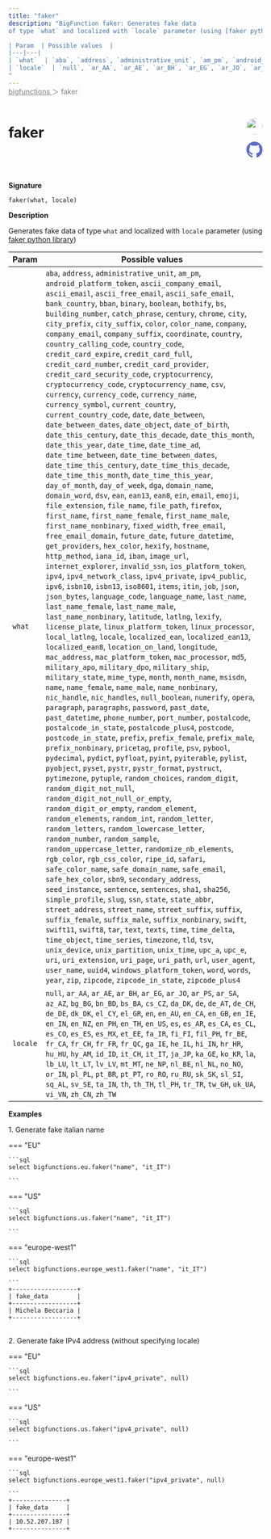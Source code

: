 ```yaml
---
title: "faker"
description: "BigFunction faker: Generates fake data
of type `what` and localized with `locale` parameter (using [faker python library](https://faker.readthedocs.io/))

| Param  | Possible values  |
|---|---|
| `what`  | `aba`, `address`, `administrative_unit`, `am_pm`, `android_platform_token`, `ascii_company_email`, `ascii_email`, `ascii_free_email`, `ascii_safe_email`, `bank_country`, `bban`, `binary`, `boolean`, `bothify`, `bs`, `building_number`, `catch_phrase`, `century`, `chrome`, `city`, `city_prefix`, `city_suffix`, `color`, `color_name`, `company`, `company_email`, `company_suffix`, `coordinate`, `country`, `country_calling_code`, `country_code`, `credit_card_expire`, `credit_card_full`, `credit_card_number`, `credit_card_provider`, `credit_card_security_code`, `cryptocurrency`, `cryptocurrency_code`, `cryptocurrency_name`, `csv`, `currency`, `currency_code`, `currency_name`, `currency_symbol`, `current_country`, `current_country_code`, `date`, `date_between`, `date_between_dates`, `date_object`, `date_of_birth`, `date_this_century`, `date_this_decade`, `date_this_month`, `date_this_year`, `date_time`, `date_time_ad`, `date_time_between`, `date_time_between_dates`, `date_time_this_century`, `date_time_this_decade`, `date_time_this_month`, `date_time_this_year`, `day_of_month`, `day_of_week`, `dga`, `domain_name`, `domain_word`, `dsv`, `ean`, `ean13`, `ean8`, `ein`, `email`, `emoji`, `file_extension`, `file_name`, `file_path`, `firefox`, `first_name`, `first_name_female`, `first_name_male`, `first_name_nonbinary`, `fixed_width`, `free_email`, `free_email_domain`, `future_date`, `future_datetime`, `get_providers`, `hex_color`, `hexify`, `hostname`, `http_method`, `iana_id`, `iban`, `image_url`, `internet_explorer`, `invalid_ssn`, `ios_platform_token`, `ipv4`, `ipv4_network_class`, `ipv4_private`, `ipv4_public`, `ipv6`, `isbn10`, `isbn13`, `iso8601`, `items`, `itin`, `job`, `json`, `json_bytes`, `language_code`, `language_name`, `last_name`, `last_name_female`, `last_name_male`, `last_name_nonbinary`, `latitude`, `latlng`, `lexify`, `license_plate`, `linux_platform_token`, `linux_processor`, `local_latlng`, `locale`, `localized_ean`, `localized_ean13`, `localized_ean8`, `location_on_land`, `longitude`, `mac_address`, `mac_platform_token`, `mac_processor`, `md5`, `military_apo`, `military_dpo`, `military_ship`, `military_state`, `mime_type`, `month`, `month_name`, `msisdn`, `name`, `name_female`, `name_male`, `name_nonbinary`, `nic_handle`, `nic_handles`, `null_boolean`, `numerify`, `opera`, `paragraph`, `paragraphs`, `password`, `past_date`, `past_datetime`, `phone_number`, `port_number`, `postalcode`, `postalcode_in_state`, `postalcode_plus4`, `postcode`, `postcode_in_state`, `prefix`, `prefix_female`, `prefix_male`, `prefix_nonbinary`, `pricetag`, `profile`, `psv`, `pybool`, `pydecimal`, `pydict`, `pyfloat`, `pyint`, `pyiterable`, `pylist`, `pyobject`, `pyset`, `pystr`, `pystr_format`, `pystruct`, `pytimezone`, `pytuple`, `random_choices`, `random_digit`, `random_digit_not_null`, `random_digit_not_null_or_empty`, `random_digit_or_empty`, `random_element`, `random_elements`, `random_int`, `random_letter`, `random_letters`, `random_lowercase_letter`, `random_number`, `random_sample`, `random_uppercase_letter`, `randomize_nb_elements`, `rgb_color`, `rgb_css_color`, `ripe_id`, `safari`, `safe_color_name`, `safe_domain_name`, `safe_email`, `safe_hex_color`, `sbn9`, `secondary_address`, `seed_instance`, `sentence`, `sentences`, `sha1`, `sha256`, `simple_profile`, `slug`, `ssn`, `state`, `state_abbr`, `street_address`, `street_name`, `street_suffix`, `suffix`, `suffix_female`, `suffix_male`, `suffix_nonbinary`, `swift`, `swift11`, `swift8`, `tar`, `text`, `texts`, `time`, `time_delta`, `time_object`, `time_series`, `timezone`, `tld`, `tsv`, `unix_device`, `unix_partition`, `unix_time`, `upc_a`, `upc_e`, `uri`, `uri_extension`, `uri_page`, `uri_path`, `url`, `user_agent`, `user_name`, `uuid4`, `windows_platform_token`, `word`, `words`, `year`, `zip`, `zipcode`, `zipcode_in_state`, `zipcode_plus4` |
| `locale`  | `null`, `ar_AA`, `ar_AE`, `ar_BH`, `ar_EG`, `ar_JO`, `ar_PS`, `ar_SA`, `az_AZ`, `bg_BG`, `bn_BD`, `bs_BA`, `cs_CZ`, `da_DK`, `de`, `de_AT`, `de_CH`, `de_DE`, `dk_DK`, `el_CY`, `el_GR`, `en`, `en_AU`, `en_CA`, `en_GB`, `en_IE`, `en_IN`, `en_NZ`, `en_PH`, `en_TH`, `en_US`, `es`, `es_AR`, `es_CA`, `es_CL`, `es_CO`, `es_ES`, `es_MX`, `et_EE`, `fa_IR`, `fi_FI`, `fil_PH`, `fr_BE`, `fr_CA`, `fr_CH`, `fr_FR`, `fr_QC`, `ga_IE`, `he_IL`, `hi_IN`, `hr_HR`, `hu_HU`, `hy_AM`, `id_ID`, `it_CH`, `it_IT`, `ja_JP`, `ka_GE`, `ko_KR`, `la`, `lb_LU`, `lt_LT`, `lv_LV`, `mt_MT`, `ne_NP`, `nl_BE`, `nl_NL`, `no_NO`, `or_IN`, `pl_PL`, `pt_BR`, `pt_PT`, `ro_RO`, `ru_RU`, `sk_SK`, `sl_SI`, `sq_AL`, `sv_SE`, `ta_IN`, `th`, `th_TH`, `tl_PH`, `tr_TR`, `tw_GH`, `uk_UA`, `vi_VN`, `zh_CN`, `zh_TW`  |
"
---
```


<span style="color: gray; position: relative; top: -1rem">
  <a href=".." style="color: gray">bigfunctions </a> ＞ faker
</span>

# faker


<div style="position: relative; top: -4rem; margin-bottom:  -2rem; text-align: right; z-index: 9999;">
  
  <a href="https://www.linkedin.com/in/shivamsingh012/" title="Author: Shivam Singh" target="_blank">
    <img src="https://media.licdn.com/dms/image/D4D03AQERv0qwECH0DA/profile-displayphoto-shrink_200_200/0/1675233460732?e=1686182400&v=beta&t=HqngiSx5zd4llZStwf3L0k2T_pE8qvnEj7NguWNJTOo" width="32" style=" border-radius: 50% !important">
  </a>
  
  <a href="{REPO_URL}/tree/main/bigfunctions/faker.yaml" title="Edit on GitHub" target="_blank"><svg xmlns="http://www.w3.org/2000/svg" width="32" height="32" viewBox="0 0 24 24"><path fill="#5d6cc0" d="M12 0c-6.626 0-12 5.373-12 12 0 5.302 3.438 9.8 8.207 11.387.599.111.793-.261.793-.577v-2.234c-3.338.726-4.033-1.416-4.033-1.416-.546-1.387-1.333-1.756-1.333-1.756-1.089-.745.083-.729.083-.729 1.205.084 1.839 1.237 1.839 1.237 1.07 1.834 2.807 1.304 3.492.997.107-.775.418-1.305.762-1.604-2.665-.305-5.467-1.334-5.467-5.931 0-1.311.469-2.381 1.236-3.221-.124-.303-.535-1.524.117-3.176 0 0 1.008-.322 3.301 1.23.957-.266 1.983-.399 3.003-.404 1.02.005 2.047.138 3.006.404 2.291-1.552 3.297-1.23 3.297-1.23.653 1.653.242 2.874.118 3.176.77.84 1.235 1.911 1.235 3.221 0 4.609-2.807 5.624-5.479 5.921.43.372.823 1.102.823 2.222v3.293c0 .319.192.694.801.576 4.765-1.589 8.199-6.086 8.199-11.386 0-6.627-5.373-12-12-12z"/></svg></a>
</div>



**Signature** 
```
faker(what, locale)
```

**Description**

Generates fake data
of type `what` and localized with `locale` parameter (using [faker python library](https://faker.readthedocs.io/))

| Param  | Possible values  |
|---|---|
| `what`  | `aba`, `address`, `administrative_unit`, `am_pm`, `android_platform_token`, `ascii_company_email`, `ascii_email`, `ascii_free_email`, `ascii_safe_email`, `bank_country`, `bban`, `binary`, `boolean`, `bothify`, `bs`, `building_number`, `catch_phrase`, `century`, `chrome`, `city`, `city_prefix`, `city_suffix`, `color`, `color_name`, `company`, `company_email`, `company_suffix`, `coordinate`, `country`, `country_calling_code`, `country_code`, `credit_card_expire`, `credit_card_full`, `credit_card_number`, `credit_card_provider`, `credit_card_security_code`, `cryptocurrency`, `cryptocurrency_code`, `cryptocurrency_name`, `csv`, `currency`, `currency_code`, `currency_name`, `currency_symbol`, `current_country`, `current_country_code`, `date`, `date_between`, `date_between_dates`, `date_object`, `date_of_birth`, `date_this_century`, `date_this_decade`, `date_this_month`, `date_this_year`, `date_time`, `date_time_ad`, `date_time_between`, `date_time_between_dates`, `date_time_this_century`, `date_time_this_decade`, `date_time_this_month`, `date_time_this_year`, `day_of_month`, `day_of_week`, `dga`, `domain_name`, `domain_word`, `dsv`, `ean`, `ean13`, `ean8`, `ein`, `email`, `emoji`, `file_extension`, `file_name`, `file_path`, `firefox`, `first_name`, `first_name_female`, `first_name_male`, `first_name_nonbinary`, `fixed_width`, `free_email`, `free_email_domain`, `future_date`, `future_datetime`, `get_providers`, `hex_color`, `hexify`, `hostname`, `http_method`, `iana_id`, `iban`, `image_url`, `internet_explorer`, `invalid_ssn`, `ios_platform_token`, `ipv4`, `ipv4_network_class`, `ipv4_private`, `ipv4_public`, `ipv6`, `isbn10`, `isbn13`, `iso8601`, `items`, `itin`, `job`, `json`, `json_bytes`, `language_code`, `language_name`, `last_name`, `last_name_female`, `last_name_male`, `last_name_nonbinary`, `latitude`, `latlng`, `lexify`, `license_plate`, `linux_platform_token`, `linux_processor`, `local_latlng`, `locale`, `localized_ean`, `localized_ean13`, `localized_ean8`, `location_on_land`, `longitude`, `mac_address`, `mac_platform_token`, `mac_processor`, `md5`, `military_apo`, `military_dpo`, `military_ship`, `military_state`, `mime_type`, `month`, `month_name`, `msisdn`, `name`, `name_female`, `name_male`, `name_nonbinary`, `nic_handle`, `nic_handles`, `null_boolean`, `numerify`, `opera`, `paragraph`, `paragraphs`, `password`, `past_date`, `past_datetime`, `phone_number`, `port_number`, `postalcode`, `postalcode_in_state`, `postalcode_plus4`, `postcode`, `postcode_in_state`, `prefix`, `prefix_female`, `prefix_male`, `prefix_nonbinary`, `pricetag`, `profile`, `psv`, `pybool`, `pydecimal`, `pydict`, `pyfloat`, `pyint`, `pyiterable`, `pylist`, `pyobject`, `pyset`, `pystr`, `pystr_format`, `pystruct`, `pytimezone`, `pytuple`, `random_choices`, `random_digit`, `random_digit_not_null`, `random_digit_not_null_or_empty`, `random_digit_or_empty`, `random_element`, `random_elements`, `random_int`, `random_letter`, `random_letters`, `random_lowercase_letter`, `random_number`, `random_sample`, `random_uppercase_letter`, `randomize_nb_elements`, `rgb_color`, `rgb_css_color`, `ripe_id`, `safari`, `safe_color_name`, `safe_domain_name`, `safe_email`, `safe_hex_color`, `sbn9`, `secondary_address`, `seed_instance`, `sentence`, `sentences`, `sha1`, `sha256`, `simple_profile`, `slug`, `ssn`, `state`, `state_abbr`, `street_address`, `street_name`, `street_suffix`, `suffix`, `suffix_female`, `suffix_male`, `suffix_nonbinary`, `swift`, `swift11`, `swift8`, `tar`, `text`, `texts`, `time`, `time_delta`, `time_object`, `time_series`, `timezone`, `tld`, `tsv`, `unix_device`, `unix_partition`, `unix_time`, `upc_a`, `upc_e`, `uri`, `uri_extension`, `uri_page`, `uri_path`, `url`, `user_agent`, `user_name`, `uuid4`, `windows_platform_token`, `word`, `words`, `year`, `zip`, `zipcode`, `zipcode_in_state`, `zipcode_plus4` |
| `locale`  | `null`, `ar_AA`, `ar_AE`, `ar_BH`, `ar_EG`, `ar_JO`, `ar_PS`, `ar_SA`, `az_AZ`, `bg_BG`, `bn_BD`, `bs_BA`, `cs_CZ`, `da_DK`, `de`, `de_AT`, `de_CH`, `de_DE`, `dk_DK`, `el_CY`, `el_GR`, `en`, `en_AU`, `en_CA`, `en_GB`, `en_IE`, `en_IN`, `en_NZ`, `en_PH`, `en_TH`, `en_US`, `es`, `es_AR`, `es_CA`, `es_CL`, `es_CO`, `es_ES`, `es_MX`, `et_EE`, `fa_IR`, `fi_FI`, `fil_PH`, `fr_BE`, `fr_CA`, `fr_CH`, `fr_FR`, `fr_QC`, `ga_IE`, `he_IL`, `hi_IN`, `hr_HR`, `hu_HU`, `hy_AM`, `id_ID`, `it_CH`, `it_IT`, `ja_JP`, `ka_GE`, `ko_KR`, `la`, `lb_LU`, `lt_LT`, `lv_LV`, `mt_MT`, `ne_NP`, `nl_BE`, `nl_NL`, `no_NO`, `or_IN`, `pl_PL`, `pt_BR`, `pt_PT`, `ro_RO`, `ru_RU`, `sk_SK`, `sl_SI`, `sq_AL`, `sv_SE`, `ta_IN`, `th`, `th_TH`, `tl_PH`, `tr_TR`, `tw_GH`, `uk_UA`, `vi_VN`, `zh_CN`, `zh_TW`  |






**Examples**



<span style="color: var(--md-typeset-a-color);">1. Generate fake italian name</span>









=== "EU"

    ```sql
    select bigfunctions.eu.faker("name", "it_IT")
    
    ```




=== "US"

    ```sql
    select bigfunctions.us.faker("name", "it_IT")
    
    ```




=== "europe-west1"

    ```sql
    select bigfunctions.europe_west1.faker("name", "it_IT")
    
    ```









<pre style="margin-top: -1rem;">
<code style="padding-top: 0px; padding-bottom: 0px;">+------------------+
| fake_data        |
+------------------+
| Michela Beccaria |
+------------------+
</code>
</pre>









<span style="color: var(--md-typeset-a-color);">2. Generate fake IPv4 address (without specifying locale)</span>









=== "EU"

    ```sql
    select bigfunctions.eu.faker("ipv4_private", null)
    
    ```




=== "US"

    ```sql
    select bigfunctions.us.faker("ipv4_private", null)
    
    ```




=== "europe-west1"

    ```sql
    select bigfunctions.europe_west1.faker("ipv4_private", null)
    
    ```









<pre style="margin-top: -1rem;">
<code style="padding-top: 0px; padding-bottom: 0px;">+---------------+
| fake_data     |
+---------------+
| 10.52.207.187 |
+---------------+
</code>
</pre>









